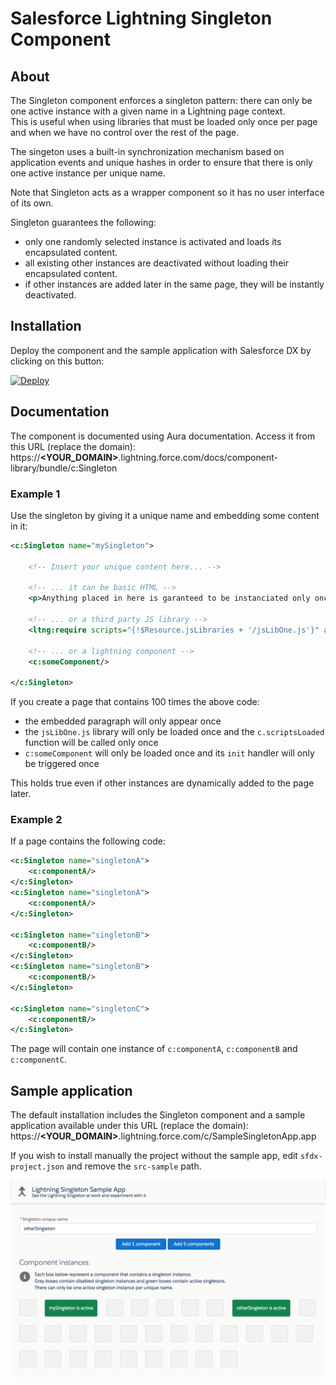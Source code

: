 # Salesforce Lightning Singleton Component

## About
The Singleton component enforces a singleton pattern: there can only be one active instance with a given name in a Lightning page context.<br/>
This is useful when using libraries that must be loaded only once per page and when we have no control over the rest of the page.

The singeton uses a built-in synchronization mechanism based on application events and unique hashes in order to ensure that there is only one active instance per unique name.

Note that Singleton acts as a wrapper component so it has no user interface of its own.

Singleton guarantees the following:

- only one randomly selected instance is activated and loads its encapsulated content.
- all existing other instances are deactivated without loading their encapsulated content.
- if other instances are added later in the same page, they will be instantly deactivated.


## Installation

Deploy the component and the sample application with Salesforce DX by clicking on this button:

[![Deploy](https://deploy-to-sfdx.com/dist/assets/images/DeployToSFDX.svg)](https://deploy-to-sfdx.com)


## Documentation
The component is documented using Aura documentation. Access it from this URL (replace the domain):<br/>
https://<b>&lt;YOUR_DOMAIN&gt;</b>.lightning.force.com/docs/component-library/bundle/c:Singleton

### Example 1

Use the singleton by giving it a unique name and embedding some content in it:
```xml
<c:Singleton name="mySingleton">

    <!-- Insert your unique content here... -->

    <!-- ... it can be basic HTML -->
    <p>Anything placed in here is garanteed to be instanciated only once in the context of a Lightning page.</p>

    <!-- ... or a third party JS library -->
    <ltng:require scripts="{!$Resource.jsLibraries + '/jsLibOne.js'}" afterScriptsLoaded="{!c.scriptsLoaded}"/>

    <!-- ... or a lightning component -->
    <c:someComponent/>

</c:Singleton>
```

If you create a page that contains 100 times the above code:

- the embedded paragraph will only appear once
- the `jsLibOne.js` library will only be loaded once and the `c.scriptsLoaded` function will be called only once
- `c:someComponent` will only be loaded once and its `init` handler will only be triggered once

This holds true even if other instances are dynamically added to the page later.

### Example 2

If a page contains the following code:

```xml
<c:Singleton name="singletonA">
	<c:componentA/>
</c:Singleton>
<c:Singleton name="singletonA">
	<c:componentA/>
</c:Singleton>

<c:Singleton name="singletonB">
	<c:componentB/>
</c:Singleton>
<c:Singleton name="singletonB">
	<c:componentB/>
</c:Singleton>

<c:Singleton name="singletonC">
	<c:componentB/>
</c:Singleton>
```

The page will contain one instance of `c:componentA`, `c:componentB` and `c:componentC`.


## Sample application
The default installation includes the Singleton component and a sample application available under this URL (replace the domain):<br/>
https://<b>&lt;YOUR_DOMAIN&gt;</b>.lightning.force.com/c/SampleSingletonApp.app

If you wish to install manually the project without the sample app, edit `sfdx-project.json` and remove the `src-sample` path.

<img src="gfx/sample-app-screenshot.png" width="900" align="center" alt="Sample app screenshot"/>